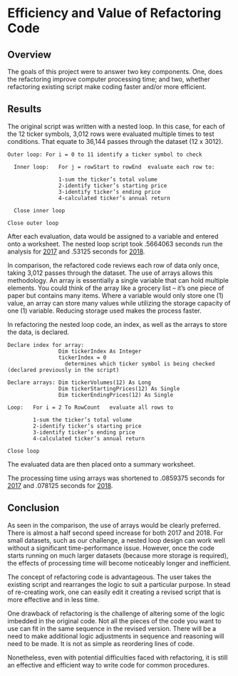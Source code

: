 # Efficiency and Value of Refactoring Code 

## Overview
The goals of this project were to answer two key components.  One, does the refactoring improve computer processing time; and two, whether refactoring existing script make coding faster and/or more efficient.  

## Results
The original script was written with a nested loop.  In this case, for each of the 12 ticker symbols, 3,012 rows were evaluated multiple times to test conditions.  That equate to 36,144 passes through the dataset (12 x 3012).

    Outer loop:	For i = 0 to 11 identify a ticker symbol to check

      Inner loop:	For j = rowStart to rowEnd	evaluate each row to: 

                    1-sum the ticker’s total volume
                    2-identify ticker’s starting price
                    3-identify ticker’s ending price
                    4-calculated ticker’s annual return

      Close inner loop

    Close outer loop
 			
After each evaluation, data would be assigned to a variable and entered onto a worksheet.  The nested loop script took .5664063 seconds run the analysis for [2017](https://github.com/Eblakeiii/stocks_analysis/blob/master/resources/Nested_2017.png) and .53125 seconds for [2018](https://github.com/Eblakeiii/stocks_analysis/blob/master/resources/Nested_2018.png).

In comparison, the refactored code reviews each row of data only once, taking 3,012 passes through the dataset.   The use of arrays allows this methodology.  An array is essentially a single variable that can hold multiple elements.  You could think of the array like a grocery list – it’s one piece of paper but contains many items.  Where a variable would only store one (1) value, an array can store many values while utilizing the storage capacity of one (1) variable.  Reducing storage used makes the process faster.  

In refactoring the nested loop code, an index, as well as the arrays to store the data, is declared.

    Declare index for array:
                    Dim tickerIndex As Integer 
                    tickerIndex = 0 
                      determines which ticker symbol is being checked (declared previously in the script)

    Declare arrays: Dim tickerVolumes(12) As Long
                    Dim tickerStartingPrices(12) As Single
                    Dim tickerEndingPrices(12) As Single

    Loop:	For i = 2 To RowCount	evaluate all rows to

            1-sum the ticker’s total volume
            2-identify ticker’s starting price
            3-identify ticker’s ending price
            4-calculated ticker’s annual return
          
    Close loop

The evaluated data are then placed onto a summary worksheet.  

The processing time using arrays was shortened to .0859375 seconds for [2017](https://github.com/Eblakeiii/stocks_analysis/blob/master/resources/VBA_Challenge_2017.png) and .078125 seconds for [2018](https://github.com/Eblakeiii/stocks_analysis/blob/master/resources/VBA_Challenge_2018.png).

## Conclusion

As seen in the comparison, the use of arrays would be clearly preferred.  There is almost a half second speed increase for both 2017 and 2018.  For small datasets, such as our challenge, a nested loop design can  work well without a significant time-performance issue.  However, once the code starts running on much larger datasets (because more storage is required), the effects of processing time will become noticeably longer and inefficient.  

The concept of refactoring code is advantageous.  The user takes the existing script and rearranges the logic to suit a particular purpose.  In stead of re-creating work, one can easily edit it creating a revised script that is more effective and in less time.

One drawback of refactoring is the challenge of altering some of the logic imbedded in the original code.  Not all the pieces of the code you want to use can fit in the same sequence in the revised version.   There will be a need to make additional logic adjustments in sequence and reasoning will need to be made.  It is not as simple as reordering lines of code.  

Nonetheless, even with potential difficulties faced with refactoring, it is still an effective and efficient way to write code for common procedures.
  
